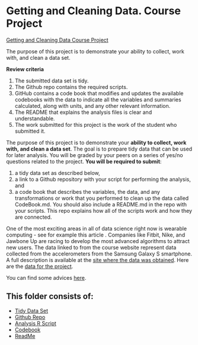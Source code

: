 Getting and Cleaning Data. Course Project
==============================

[Getting and Cleaning Data Course Project](https://www.coursera.org/learn/data-cleaning/peer/FIZtT/getting-and-cleaning-data-course-project)

The purpose of this project is to demonstrate your ability to collect, work with, and clean a data set.

**Review criteria**

1.    The submitted data set is tidy.
1.    The Github repo contains the required scripts.
1.    GitHub contains a code book that modifies and updates the available codebooks with the data to indicate all the variables and summaries calculated, along with units, and any other relevant information.
1.    The README that explains the analysis files is clear and understandable.
1.    The work submitted for this project is the work of the student who submitted it.

The purpose of this project is to demonstrate your **ability to collect, work with, and clean a data set**. The goal is to prepare tidy data that can be used for later analysis. You will be graded by your peers on a series of yes/no questions related to the project. **You will be required to submit**: 

1) a tidy data set as described below, 
2) a link to a Github repository with your script for performing the analysis, and 
3) a code book that describes the variables, the data, and any transformations or work that you performed to clean up the data called CodeBook.md. 
You should also include a README.md in the repo with your scripts. This repo explains how all of the scripts work and how they are connected.

One of the most exciting areas in all of data science right now is wearable computing - see for example this article . Companies like Fitbit, Nike, and Jawbone Up are racing to develop the most advanced algorithms to attract new users. The data linked to from the course website represent data collected from the accelerometers from the Samsung Galaxy S smartphone. A full description is available at the [site where the data was obtained](http://archive.ics.uci.edu/ml/datasets/Human+Activity+Recognition+Using+Smartphones). Here are the [data for the project](https://d396qusza40orc.cloudfront.net/getdata%2Fprojectfiles%2FUCI%20HAR%20Dataset.zip).

You can find some advices [here](https://thoughtfulbloke.wordpress.com/2015/09/09/getting-and-cleaning-the-assignment/).

This folder consists of:
----------------

* [Tidy Data Set](https://github.com/IngaMal/Getting-and-Cleaning-Data-Course-Project/blob/master/TidyData.txt)
* [Github Repo](https://github.com/IngaMal/Getting-and-Cleaning-Data-Course-Project.git)
* [Analysis R Script](https://github.com/IngaMal/Getting-and-Cleaning-Data-Course-Project/blob/master/run_analysis.R)
* [Codebook](https://github.com/IngaMal/Getting-and-Cleaning-Data-Course-Project/blob/master/Codebook.md)
* [ReadMe](https://github.com/IngaMal/Getting-and-Cleaning-Data-Course-Project/blob/master/README.md)
